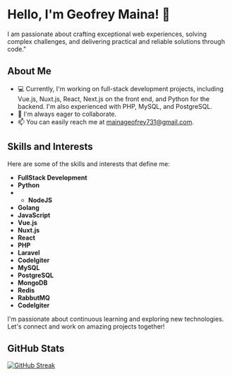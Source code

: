 # Hello, I'm Geofrey Maina! 👋

I am passionate about crafting exceptional web experiences, solving complex challenges, and delivering practical and reliable solutions through code."

## About Me

- 💻 Currently, I'm working on full-stack development projects, including Vue.js, Nuxt.js, React, Next.js on the front end, and Python for the backend. I'm also experienced with PHP, MySQL, and PostgreSQL.
- 💼 I'm always eager to collaborate.
- 📫 You can easily reach me at [mainageofrey731@gmail.com](mailto:mainageofrey731@gmail.com).

## Skills and Interests

Here are some of the skills and interests that define me:

- **FullStack Development**
- **Python**
- - **NodeJS**
- **Golang**
- **JavaScript**
- **Vue.js**
- **Nuxt.js**
- **React**
- **PHP**
- **Laravel**
- **CodeIgiter**
- **MySQL**
- **PostgreSQL**
- **MongoDB**
- **Redis**
- **RabbutMQ**
- **CodeIgiter**

I'm passionate about continuous learning and exploring new technologies. Let's connect and work on amazing projects together!

## GitHub Stats


[![GitHub Streak](https://streak-stats.demolab.com/?user=MainaGeofrey&theme=dark)](https://github.com/MainaGeofrey)


